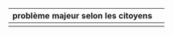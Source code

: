 
| problème majeur selon les citoyens |     |
| ---------------------------------- | --- |
|                                    |     |
